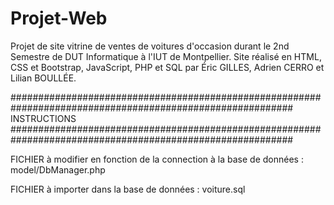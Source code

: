 # Projet-Web
Projet de site vitrine de ventes de voitures d'occasion durant le 2nd Semestre de DUT Informatique à l'IUT de Montpellier.
Site réalisé en HTML, CSS et Bootstrap, JavaScript, PHP et SQL par Éric GILLES, Adrien CERRO et Lilian BOULLÉE.


###########################################################################################################
                                      INSTRUCTIONS
###########################################################################################################

FICHIER à modifier en fonction de la connection à la base de données : model/DbManager.php

FICHIER à importer dans la base de données : voiture.sql
